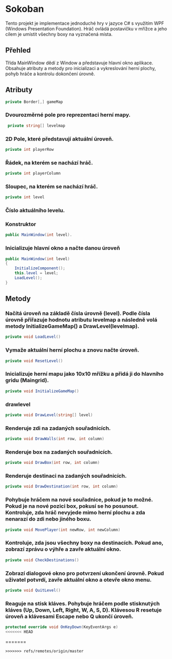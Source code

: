 # Sokoban

Tento projekt je implementace jednoduché hry v jazyce C# s využitím WPF (Windows Presentation Foundation). Hráč ovládá postavičku v mřížce a jeho cílem je umístit všechny boxy na vyznačená místa.

## Přehled
Třída MainWindow dědí z Window a představuje hlavní okno aplikace. Obsahuje atributy a metody pro inicializaci a vykreslování herní plochy, pohyb hráče a kontrolu dokončení úrovně.

## Atributy

```cs 
private Border[,] gameMap
```
### Dvourozměrné pole pro reprezentaci herní mapy.

```cs
 private string[] levelmap
```
### 2D Pole, které představují aktuální úroveň.

```cs
private int playerRow
```
### Řádek, na kterém se nachází hráč.

  ```cs
  private int playerColumn
  ```
  ### Sloupec, na kterém se nachází hráč.

```cs
private int level
```
### Číslo aktuálního levelu.

### Konstruktor
```cs
public MainWindow(int level).
```
### Inicializuje hlavní okno a načte danou úroveň
```cs
public MainWindow(int level)
{
    InitializeComponent();
    this.level = level;
    LoadLevel();
}
```
## Metody

### Načítá úroveň na základě čísla úrovně (level). Podle čísla úrovně přiřazuje hodnotu atributu levelmap a následně volá metody InitializeGameMap() a DrawLevel(levelmap).
```cs
private void LoadLevel()
```
### Vymaže aktuální herní plochu a znovu načte úroveň.
```cs
private void ResetLevel()
```
### Inicializuje herní mapu jako 10x10 mřížku a přidá ji do hlavního gridu (Maingrid).
```cs
private void InitializeGameMap()
```
###  drawlevel
```cs
private void DrawLevel(string[] level)
```
### Renderuje zdi na zadaných souřadnicích.
```cs
private void DrawWalls(int row, int column)
```
### Renderuje box na zadaných souřadnicích.
```cs
private void DrawBox(int row, int column)
```
### Renderuje destinaci na zadaných souřadnicích.
```cs
private void DrawDestination(int row, int column)
```
### Pohybuje hráčem na nové souřadnice, pokud je to možné. Pokud je na nové pozici box, pokusí se ho posunout. Kontroluje, zda hráč nevyjede mimo herní plochu a zda nenarazí do zdi nebo jiného boxu.
```cs
private void MovePlayer(int newRow, int newColumn)
```
### Kontroluje, zda jsou všechny boxy na destinacích. Pokud ano, zobrazí zprávu o výhře a zavře aktuální okno.
```cs
private void CheckDestinations()
```
### Zobrazí dialogové okno pro potvrzení ukončení úrovně. Pokud uživatel potvrdí, zavře aktuální okno a otevře okno menu.
```cs
private void QuitLevel()
```
### Reaguje na stisk kláves. Pohybuje hráčem podle stisknutých kláves (Up, Down, Left, Right, W, A, S, D). Klávesou R resetuje úroveň a klávesami Escape nebo Q ukončí úroveň.
```cs
protected override void OnKeyDown(KeyEventArgs e)
<<<<<<< HEAD
```
=======
```
>>>>>>> refs/remotes/origin/master

